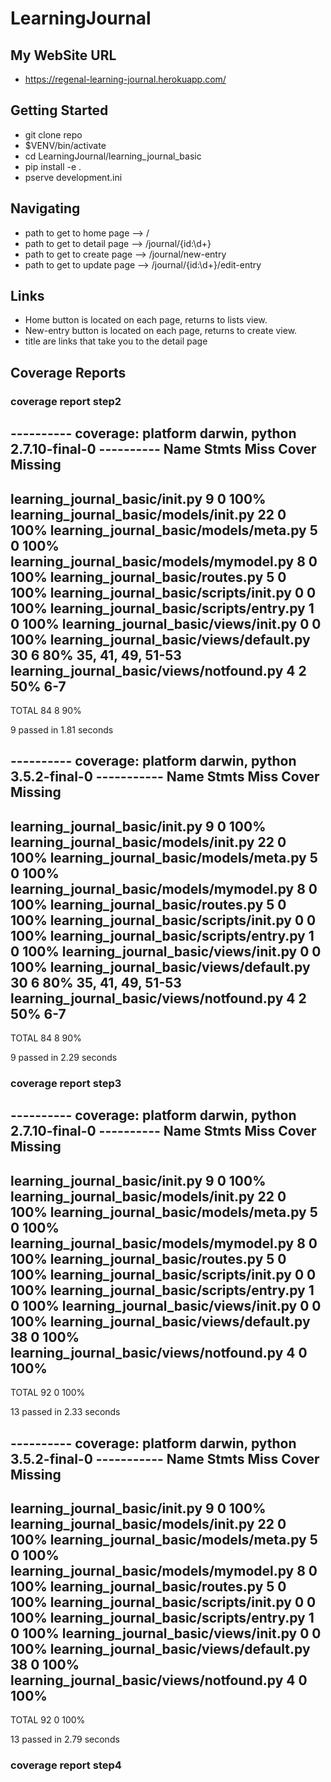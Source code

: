 # LearningJournal  

## My WebSite URL  
- https://regenal-learning-journal.herokuapp.com/

## Getting Started

- git clone repo
- $VENV/bin/activate
- cd LearningJournal/learning_journal_basic
- pip install -e .
- pserve development.ini

## Navigating

- path to get to home page --> /
- path to get to detail page --> /journal/{id:\d+}
- path to get to create page --> /journal/new-entry
- path to get to update page --> /journal/{id:\d+}/edit-entry

## Links

- Home button is located on each page, returns to lists view.
- New-entry button is located on each page, returns to create view.
- title are links that take you to the detail page


## Coverage Reports  

### coverage report step2  

---------- coverage: platform darwin, python 2.7.10-final-0 ----------
Name                                         Stmts   Miss  Cover   Missing
--------------------------------------------------------------------------
learning_journal_basic/__init__.py               9      0   100%
learning_journal_basic/models/__init__.py       22      0   100%
learning_journal_basic/models/meta.py            5      0   100%
learning_journal_basic/models/mymodel.py         8      0   100%
learning_journal_basic/routes.py                 5      0   100%
learning_journal_basic/scripts/__init__.py       0      0   100%
learning_journal_basic/scripts/entry.py          1      0   100%
learning_journal_basic/views/__init__.py         0      0   100%
learning_journal_basic/views/default.py         30      6    80%   35, 41, 49, 51-53
learning_journal_basic/views/notfound.py         4      2    50%   6-7
--------------------------------------------------------------------------
TOTAL                                           84      8    90%

9 passed in 1.81 seconds


---------- coverage: platform darwin, python 3.5.2-final-0 -----------
Name                                         Stmts   Miss  Cover   Missing
--------------------------------------------------------------------------
learning_journal_basic/__init__.py               9      0   100%
learning_journal_basic/models/__init__.py       22      0   100%
learning_journal_basic/models/meta.py            5      0   100%
learning_journal_basic/models/mymodel.py         8      0   100%
learning_journal_basic/routes.py                 5      0   100%
learning_journal_basic/scripts/__init__.py       0      0   100%
learning_journal_basic/scripts/entry.py          1      0   100%
learning_journal_basic/views/__init__.py         0      0   100%
learning_journal_basic/views/default.py         30      6    80%   35, 41, 49, 51-53
learning_journal_basic/views/notfound.py         4      2    50%   6-7
--------------------------------------------------------------------------
TOTAL                                           84      8    90%

9 passed in 2.29 seconds

### coverage report step3

---------- coverage: platform darwin, python 2.7.10-final-0 ----------
Name                                         Stmts   Miss  Cover   Missing
--------------------------------------------------------------------------
learning_journal_basic/__init__.py               9      0   100%
learning_journal_basic/models/__init__.py       22      0   100%
learning_journal_basic/models/meta.py            5      0   100%
learning_journal_basic/models/mymodel.py         8      0   100%
learning_journal_basic/routes.py                 5      0   100%
learning_journal_basic/scripts/__init__.py       0      0   100%
learning_journal_basic/scripts/entry.py          1      0   100%
learning_journal_basic/views/__init__.py         0      0   100%
learning_journal_basic/views/default.py         38      0   100%
learning_journal_basic/views/notfound.py         4      0   100%
--------------------------------------------------------------------------
TOTAL                                           92      0   100%

13 passed in 2.33 seconds


---------- coverage: platform darwin, python 3.5.2-final-0 -----------
Name                                         Stmts   Miss  Cover   Missing
--------------------------------------------------------------------------
learning_journal_basic/__init__.py               9      0   100%
learning_journal_basic/models/__init__.py       22      0   100%
learning_journal_basic/models/meta.py            5      0   100%
learning_journal_basic/models/mymodel.py         8      0   100%
learning_journal_basic/routes.py                 5      0   100%
learning_journal_basic/scripts/__init__.py       0      0   100%
learning_journal_basic/scripts/entry.py          1      0   100%
learning_journal_basic/views/__init__.py         0      0   100%
learning_journal_basic/views/default.py         38      0   100%
learning_journal_basic/views/notfound.py         4      0   100%
--------------------------------------------------------------------------
TOTAL                                           92      0   100%

13 passed in 2.79 seconds

### coverage report step4  
